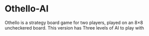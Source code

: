 # Othello-AI
Othello is a strategy board game for two players, played on an 8×8 uncheckered board. This version has Three levels of AI to play with
